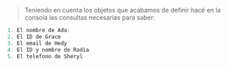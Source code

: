 > Teniendo en cuenta los objetos que acabamos de definir hacé en la consola las consultas necesarias para saber:
> 
```js
1. El nombre de Ada:
2. El ID de Grace
3. El email de Hedy
4. El ID y nombre de Radia
5. El telefono de Sheryl
```
